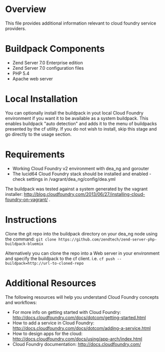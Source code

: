 # Overview
This file provides additional information relevant to cloud foundry service providers. 

# Buildpack Components

* Zend Server 7.0 Enterprise edition
* Zend Server 7.0 configuration files
* PHP 5.4
* Apache web server
 
# Local Installation
You can optionally install the buildpack in yout local Cloud Foundry environment if you want it to be available as a system buildpack. This enables buildpack "auto detection" and adds it to the menu of buildpacks presented by the cf utility. If you do not wish to install, skip this stage and go directly to the usage section.

# Requirements
* Working Cloud Foundry v2 environment with dea_ng and gorouter
* The lucid64 Cloud Foundry stack should be installed and enabled - check settings in /vagrant/dea_ng/config/dea.yml

The buildpack was tested against a system generated by the vagrant installer: http://blog.cloudfoundry.com/2013/06/27/installing-cloud-foundry-on-vagrant/ .

# Instructions
Clone the git repo into the buildpack directory on your dea_ng node using the command:
`git clone https://github.com/zendtech/zend-server-php-buildpack-bluemix`

Alternatively you can clone the repo into a Web server in your environment and specify the buildpack to the cf client. 
i.e.  `cf push --buildpack=http://url-to-cloned-repo` 

# Additional Resources
The following resources will help you understand Cloud Foundry concepts and workflows:
* For more info on getting started with Cloud Foundry: http://docs.cloudfoundry.com/docs/dotcom/getting-started.html
* How to add a service in Cloud Foundry: http://docs.cloudfoundry.com/docs/dotcom/adding-a-service.html
* How to design apps for the cloud: http://docs.cloudfoundry.com/docs/using/app-arch/index.html
* Cloud Foundry documentation: http://docs.cloudfoundry.com/
